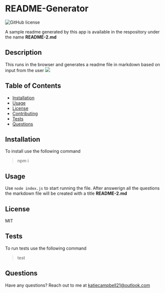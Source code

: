# README-Generator

  ![GitHub license](https://img.shields.io/badge/license-MIT-green.svg)

A sample readme generated by this app is available in the respository under the name **README-2.md**

## Description 
This runs in the browser and generates a readme file in markdown based on input from the user
![](recording.gif)


## Table of Contents
- [Installation](#installation)
- [Usage](#usage)
- [License](#license)
- [Contributing](#contributing)
- [Tests](#tests)
- [Questions](#questions)




## Installation

To install use the following command

> npm i



## Usage

Use `node index.js` to start running the file. 
After answerign all the questions the markdown file will be created with a title  **README-2.md**



## License

MIT



## Tests

To run tests use the following command 

> test



## Questions

Have any questions? Reach out to me at katiecampbell21@outlook.com

